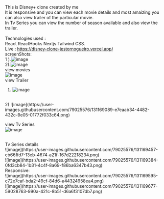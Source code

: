 This is Disney+ clone created by me </br>
It is responsive and you can view each movie details and most amaizing you can also view trailer of the particular movie.</br>
In Tv Series you can view the number of season available and also view the trailer.</br></br>
Technologies used :</br>
React ReactHooks Nextjs Tailwind CSS. </br>
Live : https://disney-clone-jestornogueiro.vercel.app/</br>
 screenShots: </br>
 1 ).![image](https://user-images.githubusercontent.com/79025576/130280395-d9d847b0-2af3-4172-817e-6f44dfd0869f.png)
</br>
2).![image](https://user-images.githubusercontent.com/79025576/131168771-e29a4906-80ec-4080-9e8a-76e87b433d1a.png)
</br>
view movies</br>
![image](https://user-images.githubusercontent.com/79025576/130281532-addfcfde-99c7-4b78-836d-01bf416e162a.png)
</br>
view Trailer </br>
1) ![image](https://user-images.githubusercontent.com/79025576/131168876-ab30da2e-1b0c-47f2-a20e-a4fb6766d82c.png)
</br>
2) ![image](https://user-images.githubusercontent.com/79025576/131169089-e7eaab34-4482-432c-9e05-01772f033c64.png)
</br>

view Tv Series </br>
![image](https://user-images.githubusercontent.com/79025576/131169230-21cd4e75-dd43-4ea5-a87c-0acc3c32e7d3.png)

</br>
Tv Series details</br>
![image](https://user-images.githubusercontent.com/79025576/131169457-cb66ffd7-13eb-4674-a21f-167d22218234.png)
</br>
![image](https://user-images.githubusercontent.com/79025576/131169384-0fd3cb84-1b31-4c4f-8a69-f86ba6347b43.png)
</br>
Responsive:</br>
![image](https://user-images.githubusercontent.com/79025576/131169595-c72e7caf-bda2-49cf-84d6-a44324958ea4.png)
</br>
![image](https://user-images.githubusercontent.com/79025576/131169677-59028763-990a-421c-8b51-d6a6f3107db7.png)

